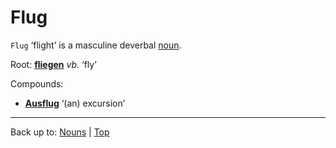 # Flug

`Flug` ‘flight’ is a masculine deverbal [noun](../../index.md).

Root: **[fliegen](../../../verbs/f/fl/fliegen.md)** *vb.* ‘fly’

Compounds:
- **[Ausflug](../../a/au/Ausflug.md)** ‘(an) excursion’

----

Back up to: [Nouns](../../index.md) | [Top](../../../index.md)
